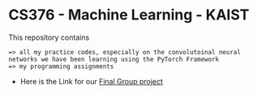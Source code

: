 # CS376 - Machine Learning - KAIST

This repository contains 
    
    => all my practice codes, especially on the convolutoinal neural networks we have been learning using the PyTorch Framework
    => my programming assignments
  
  
 * Here is the Link for our [Final Group project](https://github.com/abbasmammadov/Facial-Expression-Recognition)
